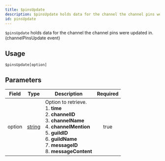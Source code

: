 ```yaml
---
title: $pinsUpdate
description: $pinsUpdate holds data for the channel the channel pins were updated in. (channelPinsUpdate event)
id: pinsUpdate
---
```


`$pinsUpdate` holds data for the channel the channel pins were updated in. (channelPinsUpdate event)

## Usage

```aoi
$pinsUpdate[option]
```

## Parameters

| Field  | Type                                                                                              | Description                                                                                                                                                                                                              | Required |
| ------ | ------------------------------------------------------------------------------------------------- | ------------------------------------------------------------------------------------------------------------------------------------------------------------------------------------------------------------------------ | :------: |
| option | [string](https://developer.mozilla.org/en-US/docs/Web/JavaScript/Reference/Global_Objects/String) | Option to retrieve. <br /> 1. **time** <br /> 2. **channelID** <br /> 3. **channelName** <br /> 4. **channelMention** <br /> 5. **guildID** <br /> 6. **guildName** <br /> 7. **messageID** <br /> 8. **messageContent** |   true   |
